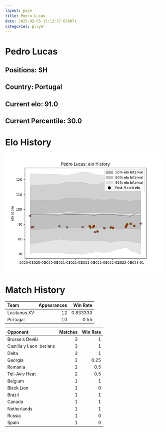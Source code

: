 ```yaml
---  
layout: page  
title: Pedro Lucas  
date: 2023-02-05 15:12:37.078071  
categories: player  
---
```

# Pedro Lucas

## Positions: SH

## Country: Portugal

## Current elo: 91.0

## Current Percentile: 30.0

# Elo History


![elo history](history_PedroLucas.png)
# Match History


| Team         |   Appearances |   Win Rate |
|:-------------|--------------:|-----------:|
| Lusitanos XV |            12 |   0.833333 |
| Portugal     |            10 |   0.55     |

| Opponent                 |   Matches |   Win Rate |
|:-------------------------|----------:|-----------:|
| Brussels Devils          |         3 |       1    |
| Castilla y Leon Iberians |         3 |       1    |
| Delta                    |         3 |       1    |
| Georgia                  |         2 |       0.25 |
| Romania                  |         2 |       0.5  |
| Tel-Aviv Heat            |         2 |       0.5  |
| Belgium                  |         1 |       1    |
| Black Lion               |         1 |       0    |
| Brazil                   |         1 |       1    |
| Canada                   |         1 |       1    |
| Netherlands              |         1 |       1    |
| Russia                   |         1 |       0    |
| Spain                    |         1 |       0    |
